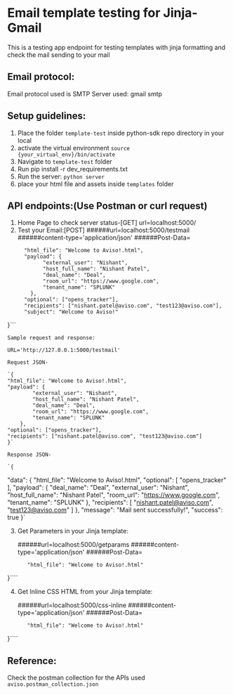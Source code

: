 # Email template testing for Jinja-Gmail
This is a testing app endpoint for testing templates with jinja formatting and check the mail sending to your mail

## Email protocol:
Email protocol used is SMTP
Server used: gmail smtp

## Setup guidelines:

1. Place the folder `template-test` inside python-sdk repo directory in your local
2. activate the virtual environment
    `source {your_virtual_env}/bin/activate`
3. Navigate to `template-test` folder
4. Run pip install -r dev_requirements.txt
5. Run the server:
    `python server`
6. place your html file and assets inside `templates` folder

## API endpoints:(Use Postman or curl request)
1. Home Page to check server status-[GET]
    url=localhost:5000/
2. Test your Email:[POST]
   ######url=localhost:5000/testmail
   ######content-type='application/json'
   ######Post-Data=
    ````{	
	  "html_file": "Welcome to Aviso!.html",
	  "payload": {
            "external_user": "Nishant",
            "host_full_name": "Nishant Patel",
            "deal_name": "Deal",
            "room_url": "https://www.google.com",
            "tenant_name": "SPLUNK"
        },
      "optional": ["opens_tracker"],
      "recipients": ["nishant.patel@aviso.com", "test123@aviso.com"],
      "subject": "Welcome to Aviso!"
}```

    Sample request and response:
    
    URL='http://127.0.0.1:5000/testmail'

    Request JSON-
    
    `{
	"html_file": "Welcome to Aviso!.html",
	"payload": {
            "external_user": "Nishant",
            "host_full_name": "Nishant Patel",
            "deal_name": "Deal",
            "room_url": "https://www.google.com",
            "tenant_name": "SPLUNK"
        },
    "optional": ["opens_tracker"],
    "recipients": ["nishant.patel@aviso.com", "test123@aviso.com"]
    }`

    Response JSON-
    
    `{
  "data": {
    "html_file": "Welcome to Aviso!.html",
    "optional": [
      "opens_tracker"
    ],
    "payload": {
      "deal_name": "Deal",
      "external_user": "Nishant",
      "host_full_name": "Nishant Patel",
      "room_url": "https://www.google.com",
      "tenant_name": "SPLUNK"
    },
    "recipients": [
      "nishant.patel@aviso.com",
      "test123@aviso.com"
    ]
  },
  "message": "Mail sent successfully!",
  "success": true
}`

3. Get Parameters in your Jinja template:

   ######url=localhost:5000/getparams
   ######content-type='application/json'
   ######Post-Data=
   ````{	
	  "html_file": "Welcome to Aviso!.html"
}````

4. Get Inline CSS HTML from your Jinja template:

   ######url=localhost:5000/css-inline
   ######content-type='application/json'
   ######Post-Data=
   ````{	
	  "html_file": "Welcome to Aviso!.html"
}````


## Reference:
Check the postman collection for the APIs used 
``aviso.postman_collection.json``
